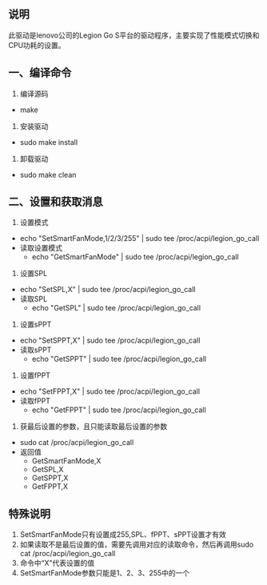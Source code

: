 ## 说明
此驱动是lenovo公司的Legion Go S平台的驱动程序，主要实现了性能模式切换和CPU功耗的设置。

## 一、编译命令

1. 编译源码
  - make 

1. 安装驱动
  - sudo make install 

1. 卸载驱动
  - sudo make clean 

## 二、设置和获取消息

1. 设置模式
  - echo "SetSmartFanMode,1/2/3/255" | sudo tee /proc/acpi/legion_go_call
- 读取设置模式
  - echo "GetSmartFanMode" | sudo tee /proc/acpi/legion_go_call

1. 设置SPL
  - echo "SetSPL,X" | sudo tee /proc/acpi/legion_go_call
- 读取SPL
  - echo "GetSPL" | sudo tee /proc/acpi/legion_go_call

1. 设置sPPT
  - echo "SetSPPT,X" | sudo tee /proc/acpi/legion_go_call
- 读取sPPT
  - echo "GetSPPT" | sudo tee /proc/acpi/legion_go_call

1. 设置fPPT
  - echo "SetFPPT,X" | sudo tee /proc/acpi/legion_go_call
- 读取fPPT
  - echo "GetFPPT" | sudo tee /proc/acpi/legion_go_call

1. 获最后设置的参数，且只能读取最后设置的参数
  - sudo cat /proc/acpi/legion_go_call
- 返回值
  - GetSmartFanMode,X
  - GetSPL,X
  - GetSPPT,X
  - GetFPPT,X

## 特殊说明
1. SetSmartFanMode只有设置成255,SPL、fPPT、sPPT设置才有效
1. 如果读取不是最后设置的值，需要先调用对应的读取命令，然后再调用sudo cat /proc/acpi/legion_go_call
1. 命令中“X"代表设置的值
1. SetSmartFanMode参数只能是1、2、3、255中的一个
